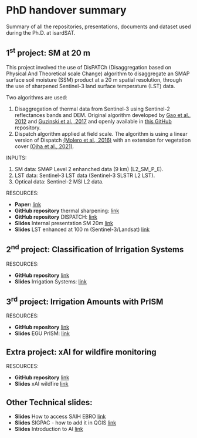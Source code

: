 # PhD handover summary
Summary of all the repositories, presentations, documents and dataset used during the Ph.D. at isardSAT.

## 1<sup>st</sup> project: SM at 20 m

This project involved the use of DisPATCh (Disaggregation based on Physical And Theoretical scale Change) algorithm to disaggregate an SMAP surface soil moisture (SSM) product at a 20 m spatial resolution, through the use of sharpened Sentinel-3 land surface temperature (LST) data.

Two algorithms are used:

1. Disaggregation of thermal data from Sentinel-3 using Sentinel-2 reflectances bands and DEM. Original algorithm developed by [Gao et al., 2012](https://www.mdpi.com/2072-4292/4/11/3287) and [Guzinski et al., 2017](https://www.sciencedirect.com/science/article/pii/S0034425718305285) and openly available in [this GitHub](https://github.com/radosuav/pyDMS) repository.
2. Dispatch algorithm applied at field scale. The algorithm is using a linear version of Dispatch [(Molero et al., 2016)](https://www.sciencedirect.com/science/article/abs/pii/S0034425716300736) with an extension for vegetation cover [(Ojha et al., 2021)](https://www.frontiersin.org/articles/10.3389/fenvs.2021.555216/full).

INPUTS:
1. SM data: SMAP Level 2 enhanched data (9 km) (L2_SM_P_E).
1. LST data: Sentinel-3 LST data (Sentinel-3 SLSTR L2 LST).
3. Optical data: Sentinel-2 MSI L2 data.

RESOURCES:
- **Paper:** [link](https://www.mdpi.com/2072-4292/14/1/167) 
- **GitHub repository** thermal sharpening: [link](https://github.com/isardsat/LST_sharpener)
- **GitHub repository** DISPATCH: [link](https://github.com/isardsat/tero-1km-soil-moisture)
- **Slides** Internal presentation SM 20m [link](https://docs.google.com/presentation/d/1H9d5vkd6l0QzEP1khxl0Xuk4JhIkpjoAwJTOSQjixiM/edit#slide=id.gf852484578_0_51) 
- **Slides** LST enhanced at 100 m (Sentinel-3/Landsat) [link](https://docs.google.com/presentation/d/1i-XYadTt__Br83W81USkN0ePEEXVYtIGd0fMoC1eymI/edit#slide=id.g1f2ff14f5a1_0_0)

## 2<sup>nd</sup> project: Classification of Irrigation Systems
RESOURCES:

- **GitHub repository** [link](https://github.com/isardsat/irrigation-systems-classification)
- **Slides** Irrigation Systems: [link](https://docs.google.com/presentation/d/1_th1-VtyWy-oqt1lbkgujR8RRjqq6cMJWxACFTWHlOw/edit#slide=id.g118d459a44c_0_0)
## 3<sup>rd</sup> project: Irrigation Amounts with PrISM
RESOURCES:
- **GitHub repository** [link](https://github.com/Giov-P/PrISM)
- **Slides** EGU PrISM: [link](https://docs.google.com/presentation/d/1_27YzC9SrNWkBGt3T-VP18xBooTitWtpE4ogA3y714E/edit#slide=id.g22cc186795e_0_167)
## Extra project: xAI for wildfire monitoring 
RESOURCES:
- **GitHub repository** [link](https://github.com/PiSchool/noa-xai-for-wildfire-forecasting)
- **Slides** xAI wildfire [link](https://docs.google.com/presentation/d/1Uqom_LXTuXyzhn4otzgjTwfgQpApuXHcGFjY8tJbZdA/edit#slide=id.p)

## Other Technical slides:
- **Slides** How to access SAIH EBRO [link](https://docs.google.com/presentation/d/1y4e0SLYXRXzIfysTGe8UqB9wWhGCQS4KxfwEEo76IA8/edit#slide=id.gf0544e0161_0_61)
- **Slides** SIGPAC - how to add it in QGIS [link](https://docs.google.com/presentation/d/1a6Sk5DsKvHKe29E5USB0jlVfFQ7LXLjNizvhWj8wUKk/edit#slide=id.p)
- **Slides** Introduction to AI [link](https://docs.google.com/presentation/d/1GsTj-MbLT0SW1DoLU7uCLaX_iZk4yj8jpZbfmoqD_Qw/edit#slide=id.p)
